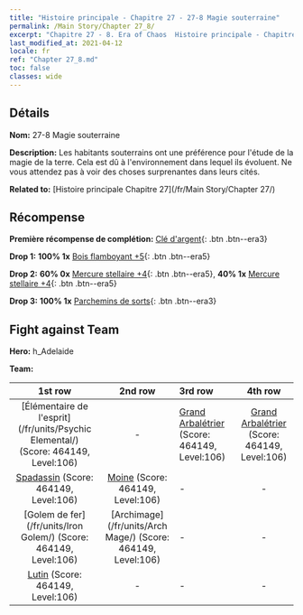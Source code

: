 ```yaml
---
title: "Histoire principale - Chapitre 27 - 27-8 Magie souterraine"
permalink: /Main Story/Chapter 27_8/
excerpt: "Chapitre 27 - 8. Era of Chaos  Histoire principale - Chapitre 27_8. 27-8 Magie souterraine"
last_modified_at: 2021-04-12
locale: fr
ref: "Chapter 27_8.md"
toc: false
classes: wide
---
```


## Détails

 **Nom:** 27-8 Magie souterraine

 **Description:** Les habitants souterrains ont une préférence pour l'étude de la magie de la terre. Cela est dû à l'environnement dans lequel ils évoluent. Ne vous attendez pas à voir des choses surprenantes dans leurs cités.

 **Related to:** [Histoire principale Chapitre 27](/fr/Main Story/Chapter 27/)

## Récompense

 **Première récompense de complétion:** [Clé d'argent](/fr/Items/con_693/){: .btn .btn--era3}

 **Drop 1:** **100% 1x** [Bois flamboyant +5](/fr/Items/mat_97/){: .btn .btn--era5}

 **Drop 2:** **60% 0x** [Mercure stellaire +4](/fr/Items/mat_91/){: .btn .btn--era5}, **40% 1x** [Mercure stellaire +4](/fr/Items/mat_91/){: .btn .btn--era5}

 **Drop 3:** **100% 1x** [Parchemins de sorts](/fr/Items/con_694/){: .btn .btn--era3}


## Fight against Team
 **Hero:** h_Adelaide

 **Team:**


  | 1st row | 2nd row | 3rd row | 4th row |
  |:----:|:----:|:----|:----:|
  | [Élémentaire de l'esprit](/fr/units/Psychic Elemental/) (Score: 464149, Level:106)  | - | [Grand Arbalétrier](/fr/units/Marksman/) (Score: 464149, Level:106)  | [Grand Arbalétrier](/fr/units/Marksman/) (Score: 464149, Level:106)  |
  | [Spadassin](/fr/units/Swordsman/) (Score: 464149, Level:106)  | [Moine](/fr/units/Monk/) (Score: 464149, Level:106)  | - | - |
  | [Golem de fer](/fr/units/Iron Golem/) (Score: 464149, Level:106)  | [Archimage](/fr/units/Arch Mage/) (Score: 464149, Level:106)  | - | - |
  | [Lutin](/fr/units/Gremlin/) (Score: 464149, Level:106)  | - | - | - |


